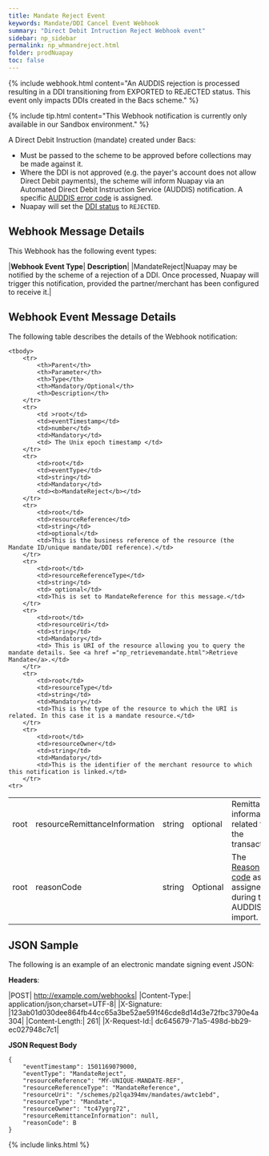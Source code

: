 ```yaml
---
title: Mandate Reject Event
keywords: Mandate/DDI Cancel Event Webhook
summary: "Direct Debit Intruction Reject Webhook event"
sidebar: np_sidebar
permalink: np_whmandreject.html
folder: prodNuapay
toc: false
---
```


{% include webhook.html content="An AUDDIS rejection is processed resulting in a DDI transitioning from EXPORTED to REJECTED status. This event only impacts DDIs created in the Bacs scheme." %}

{% include tip.html content="This Webhook notification is currently only available in our Sandbox environment." %}

A Direct Debit Instruction (mandate) created under Bacs:
* Must be passed to the scheme to be approved before collections may be made against it.
* Where the DDI is not approved (e.g. the payer's account does not allow Direct Debit payments), the scheme will inform Nuapay via an Automated Direct Debit Instruction Service (AUDDIS) notification. A specific [AUDDIS error code](np_bacsreasons.html#auddis-reason-codes) is assigned.
* Nuapay will set the [DDI status](np_mandatestatuses.html) to `REJECTED`.

## Webhook Message Details

This Webhook has the following event types:

|**Webhook Event Type**| **Description**|
|MandateReject|Nuapay may be notified by the scheme of a rejection of a DDI. Once processed, Nuapay will trigger this notification, provided the partner/merchant has been configured to receive it.|


## Webhook Event Message Details

<p>
	The following table describes the details of the Webhook notification:</p>

<table cellspacing="0">

	<tbody>
		<tr>
			<th>Parent</th>
			<th>Parameter</th>
			<th>Type</th>
			<th>Mandatory/Optional</th>
			<th>Description</th>
		</tr>
		<tr>
			<td >root</td>
			<td>eventTimestamp</td>
			<td>number</td>
			<td>Mandatory</td>
			<td> The Unix epoch timestamp </td>
		</tr>
		<tr>
			<td>root</td>
			<td>eventType</td>
			<td>string</td>
			<td>Mandatory</td>
            <td><b>MandateReject</b></td>
		</tr>		
		<tr>
			<td>root</td>
			<td>resourceReference</td>
			<td>string</td>
			<td>optional</td>
			<td>This is the business reference of the resource (the Mandate ID/unique mandate/DDI reference).</td>
		</tr>
		<tr>
			<td>root</td>
			<td>resourceReferenceType</td>
			<td>string</td>
			<td> optional</td>
			<td>This is set to MandateReference for this message.</td>
		</tr>		
		<tr>
			<td>root</td>
			<td>resourceUri</td>
			<td>string</td>
			<td>Mandatory</td>
			<td> This is URI of the resource allowing you to query the mandate details. See <a href ="np_retrievemandate.html">Retrieve Mandate</a>.</td>
		</tr>
		<tr>
			<td>root</td>
			<td>resourceType</td>
			<td>string</td>
			<td>Mandatory</td>
			<td>This is the type of the resource to which the URI is related. In this case it is a mandate resource.</td>
		</tr>
        <tr>
			<td>root</td>
			<td>resourceOwner</td>
			<td>string</td>
			<td>Mandatory</td>
			<td>This is the identifier of the merchant resource to which this notification is linked.</td>
		</tr>
    <tr>
  <td>root</td>
  <td>resourceRemittanceInformation</td>
  <td>string</td>
  <td>optional</td>
  <td>Remittance information related to the transaction.</td>
</tr>
		<tr>
			<td>root</td>
			<td>reasonCode</td>
			<td>string</td>
			<td>Optional</td>
            <td>The <a href="np_bacsreasons.html#auddis-reason-codes">Reason code</a> as assigned during the AUDDIS import.</td>
		</tr>
	</tbody>
</table>

## JSON Sample

The following is an example of an electronic mandate signing event JSON:

<b>Headers</b>:


|POST| http://example.com/webhooks|
|Content-Type:| application/json;charset=UTF-8|
|X-Signature: |123ab01d030dee864fb44cc65a3be52ae591f46cde8d14d3e72fbc3790e4a304|
|Content-Length:| 261|
|X-Request-Id:| dc645679-71a5-498d-bb29-ec027948c7c1|

<b>JSON Request Body</b>
<pre>
<code class="json">{
    "eventTimestamp": 1501169079000,
    "eventType": "MandateReject",
	"resourceReference": "MY-UNIQUE-MANDATE-REF",
	"resourceReferenceType": "MandateReference",
	"resourceUri": "/schemes/p2lqa394mv/mandates/awtc1ebd",
	"resourceType": "Mandate",
	"resourceOwner": "tc47ygrg72",
	"resourceRemittanceInformation": null,
	"reasonCode": B
}</code>
</pre>

{% include links.html %}
